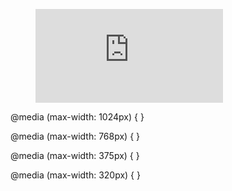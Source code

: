 <!-- Wakatime -->
<figure className='max-w-sm mx-auto'>
  <embed src='https://wakatime.com/share/@Developer3027/d991ca41-d6af-449d-beec-4e841f44ebdc.svg'></embed>
</figure>

@media (max-width: 1024px) {
}

@media (max-width: 768px) {
}

@media (max-width: 375px) {
}

@media (max-width: 320px) {
}
</span>
